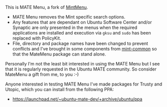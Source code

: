 This is MATE Menu, a fork of [MintMenu](https://github.com/linuxmint/mintmenu).

  * MATE Menu removes the Mint specific search options.
  * Any features that are dependant on Ubuntu Software Center and/or
  Synaptic are only presented in the menus when the required
  applications are installed and execution via `gksu` and `sudo` has
  been replaced with PolicyKit.
  * File, directory and package names have been changed to prevent
  conflicts and I've brought in some components from [mint-common](https://github.com/linuxmint/mint-common)
  so that the MateMenu package can stand alone.

Personally I'm not the least bit interested in using the MATE Menu but I 
see that it is regularly requested in the Ubuntu MATE community. So 
consider MateMenu a gift from me, to you :-)

Anyone interested in testing MATE Menu I've made packages for Trusty and
Utopic, which you can install from the following PPA:

  * https://launchpad.net/~ubuntu-mate-dev/+archive/ubuntu/ppa
